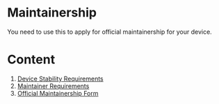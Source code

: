 # Maintainership

You need to use this to apply for official maintainership for your device.

# Content

1. [Device Stability Requirements](requirements.md)
2. [Maintainer Requirements](maintainer-requirements.md)
3. [Official Maintainership Form](https://github.com/Octavi-Staging/maintainership/issues/new/choose)
